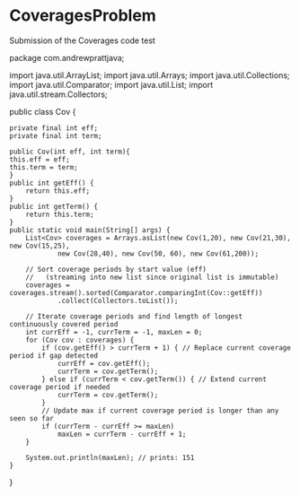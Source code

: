 # CoveragesProblem
Submission of the Coverages code test

package com.andrewprattjava;

import java.util.ArrayList;
import java.util.Arrays;
import java.util.Collections;
import java.util.Comparator;
import java.util.List;
import java.util.stream.Collectors;

public class Cov {

	private final int eff;
	private final int term;
	
	public Cov(int eff, int term){
	this.eff = eff;
	this.term = term;
	}
	public int getEff() {
		return this.eff;
	}
	public int getTerm() {
		return this.term;
	}
	public static void main(String[] args) {
		List<Cov> coverages = Arrays.asList(new Cov(1,20), new Cov(21,30), new Cov(15,25),
		        new Cov(28,40), new Cov(50, 60), new Cov(61,200));

		// Sort coverage periods by start value (eff)
		//   (streaming into new list since original list is immutable)
		coverages = coverages.stream().sorted(Comparator.comparingInt(Cov::getEff))
		        .collect(Collectors.toList());

		// Iterate coverage periods and find length of longest continuously covered period
		int currEff = -1, currTerm = -1, maxLen = 0;
		for (Cov cov : coverages) {
		    if (cov.getEff() > currTerm + 1) { // Replace current coverage period if gap detected
		        currEff = cov.getEff();
		        currTerm = cov.getTerm();
		    } else if (currTerm < cov.getTerm()) { // Extend current coverage period if needed
		        currTerm = cov.getTerm();
		    }
		    // Update max if current coverage period is longer than any seen so far
		    if (currTerm - currEff >= maxLen)
		        maxLen = currTerm - currEff + 1;
		}

		System.out.println(maxLen); // prints: 151
	}
}

